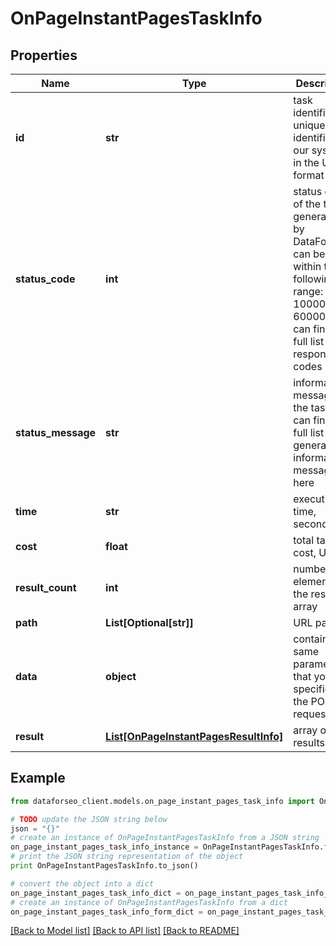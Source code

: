 # OnPageInstantPagesTaskInfo


## Properties

Name | Type | Description | Notes
------------ | ------------- | ------------- | -------------
**id** | **str** | task identifier unique task identifier in our system in the UUID format | [optional] 
**status_code** | **int** | status code of the task generated by DataForSEO, can be within the following range: 10000-60000 you can find the full list of the response codes here | [optional] 
**status_message** | **str** | informational message of the task you can find the full list of general informational messages here | [optional] 
**time** | **str** | execution time, seconds | [optional] 
**cost** | **float** | total tasks cost, USD | [optional] 
**result_count** | **int** | number of elements in the result array | [optional] 
**path** | **List[Optional[str]]** | URL path | [optional] 
**data** | **object** | contains the same parameters that you specified in the POST request | [optional] 
**result** | [**List[OnPageInstantPagesResultInfo]**](OnPageInstantPagesResultInfo.md) | array of results | [optional] 

## Example

```python
from dataforseo_client.models.on_page_instant_pages_task_info import OnPageInstantPagesTaskInfo

# TODO update the JSON string below
json = "{}"
# create an instance of OnPageInstantPagesTaskInfo from a JSON string
on_page_instant_pages_task_info_instance = OnPageInstantPagesTaskInfo.from_json(json)
# print the JSON string representation of the object
print OnPageInstantPagesTaskInfo.to_json()

# convert the object into a dict
on_page_instant_pages_task_info_dict = on_page_instant_pages_task_info_instance.to_dict()
# create an instance of OnPageInstantPagesTaskInfo from a dict
on_page_instant_pages_task_info_form_dict = on_page_instant_pages_task_info.from_dict(on_page_instant_pages_task_info_dict)
```
[[Back to Model list]](../README.md#documentation-for-models) [[Back to API list]](../README.md#documentation-for-api-endpoints) [[Back to README]](../README.md)


